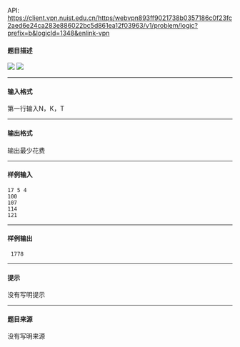 API: https://client.vpn.nuist.edu.cn/https/webvpn893ff9021738b0357186c0f23fc2aed6e24ca283e886022bc5d861ea12f03963/v1/problem/logic?prefix=b&logicId=1348&enlink-vpn

#### 题目描述

![](../file/1348_0.jpg) ![](../file/1348_1.jpg)

---

#### 输入格式

第一行输入N，K，T

---

#### 输出格式

输出最少花费

---

#### 样例输入
```
17 5 4
100
107
114
121
```

---

#### 样例输出
```
 1778
```

---

#### 提示

没有写明提示

---

#### 题目来源

没有写明来源